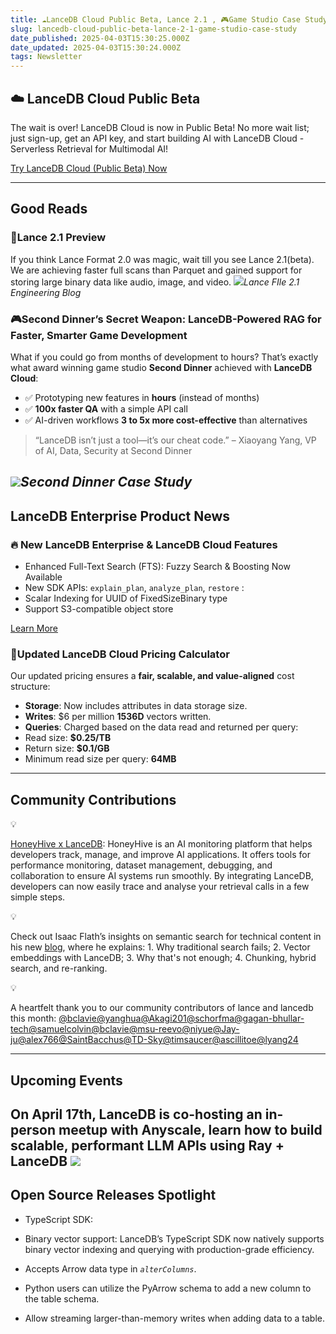 ```yaml
---
title: ☁️LanceDB Cloud Public Beta, Lance 2.1 , 🎮Game Studio Case Study
slug: lancedb-cloud-public-beta-lance-2-1-game-studio-case-study
date_published: 2025-04-03T15:30:25.000Z
date_updated: 2025-04-03T15:30:24.000Z
tags: Newsletter
---
```


## ☁️ LanceDB Cloud Public Beta

The wait is over! LanceDB Cloud is now in Public Beta! No more wait list; just sign-up, get an API key, and start building AI with LanceDB Cloud - Serverless Retrieval for Multimodal AI!

[Try LanceDB Cloud (Public Beta) Now](https://accounts.lancedb.com/sign-up)

---

## Good Reads

### 👀Lance 2.1 Preview

If you think Lance Format 2.0 was magic, wait till you see Lance 2.1(beta).  We are achieving faster full scans than Parquet and gained support for storing large binary data like audio, image, and video.
[![](https://lh7-rt.googleusercontent.com/docsz/AD_4nXeo6pIleHnELadSTFv1gJk9ND2JjF1klt2O9g8xiP7uXqMYhhXvfuC6IPix1BS6JY4i0BBjFXUYocCsJj0Zgx2gUKEWQBLKC9pRzxp-1FWvlnmOlpDroO3_KHfkjl7QtThC_kyG?key=RTVI5Pv23Ppl3wh7-hRqhXlJ)](__GHOST_URL__/lance-file-2-1-smaller-and-simpler/)*Lance FIle 2.1 Engineering Blog*
### 🎮Second Dinner’s Secret Weapon: LanceDB-Powered RAG for Faster, Smarter Game Development

What if you could go from months of development to hours? That’s exactly what award winning game studio **Second Dinner** achieved with **LanceDB Cloud**:

- ✅ Prototyping new features in **hours** (instead of months)
- ✅ **100x faster QA** with a simple API call
- ✅ AI-driven workflows **3 to 5x more cost-effective** than alternatives

> “LanceDB isn’t just a tool—it’s our cheat code.” – Xiaoyang Yang, VP of AI, Data, Security at Second Dinner

[![](__GHOST_URL__/content/images/2025/04/Screenshot-2025-03-20-at-9.48.05-PM.png)](__GHOST_URL__/second-dinners-secret-weapon-lancedb-powered-rag-for-faster-smarter-game-development/)*Second Dinner Case Study*
---

## LanceDB Enterprise Product News

### 🔥 New LanceDB Enterprise & LanceDB Cloud Features

- Enhanced Full-Text Search (FTS): Fuzzy Search & Boosting Now Available
- New SDK APIs:  `explain_plan`,   `analyze_plan`,   `restore` : 
- Scalar Indexing for UUID of FixedSizeBinary type
- Support S3-compatible object store

[Learn More](https://docs.lancedb.com/changelog/changelog)

### 🧮Updated LanceDB Cloud Pricing Calculator 

Our updated pricing ensures a **fair, scalable, and value-aligned** cost structure:

- **Storage**: Now includes attributes in data storage size.
- **Writes**: $6 per million **1536D** vectors written.
- **Queries**: Charged based on the data read and returned per query:
- Read size: **$0.25/TB**
- Return size: **$0.1/GB**
- Minimum read size per query: **64MB**

---

## Community Contributions

💡

[HoneyHive x LanceDB](https://www.honeyhive.ai/post/moving-ai-applications-to-prod-with-lancedb-and-honeyhive): HoneyHive is an AI monitoring platform that helps developers track, manage, and improve AI applications. It offers tools for performance monitoring, dataset management, debugging, and collaboration to ensure AI systems run smoothly. By integrating LanceDB, developers can now easily trace and analyse your retrieval calls in a few simple steps. 

💡

Check out Isaac Flath’s insights on semantic search for technical content in his new [blog](https://isaacflath.com/blog/blog_post?fpath=posts%2F2025-03-17-Retrieval101.ipynb), where he explains: 1. Why traditional search fails; 2. Vector embeddings with LanceDB; 3. Why that's not enough; 4. Chunking, hybrid search, and re-ranking. 

💡

A heartfelt thank you to our community contributors of lance and lancedb this month: [@bclavie](https://github.com/bclavie)[@yanghua](https://github.com/yanghua)[@Akagi201](https://github.com/Akagi201)[@schorfma](https://github.com/schorfma)[@gagan-bhullar-tech](https://github.com/gagan-bhullar-tech)[@samuelcolvin](https://github.com/samuelcolvin)[@bclavie](https://github.com/bclavie)[@msu-reevo](https://github.com/msu-reevo)[@niyue](https://github.com/niyue)[@Jay-ju](https://github.com/Jay-ju)[@alex766](https://github.com/alex766)[@SaintBacchus](https://github.com/SaintBacchus)[@TD-Sky](https://github.com/TD-Sky)[@timsaucer](https://github.com/timsaucer)[@ascillitoe](https://github.com/ascillitoe)[@lyang24](https://github.com/lyang24)

---

## Upcoming Events

On April 17th, LanceDB is co-hosting an in-person meetup with Anyscale,  learn how to build scalable, performant LLM APIs using **Ray + LanceDB**
[![](https://lh7-rt.googleusercontent.com/docsz/AD_4nXefZy_BBnHtZSZEEdaGrJeVLAvSQIvIRtEgLUTN6I8-Kv5JPUmRbIbR6w8bzesjoTjlqlIXIZBhybnCWxHifwtiKWXy0_xxXr0MKjMizpAwNW5efzLC_lFtF8FWgaKWYlqqfdrVmw?key=RTVI5Pv23Ppl3wh7-hRqhXlJ)](https://lu.ma/u0cjfsqo)
---

## Open Source Releases Spotlight 

- TypeScript SDK: 
- Binary vector support: LanceDB’s TypeScript SDK now natively supports binary vector indexing and querying with production-grade efficiency.
- Accepts Arrow data type in *`alterColumns`*.

- Python users can utilize the PyArrow schema to add a new column to the table schema.
- Allow streaming larger-than-memory writes when adding data to a table.
